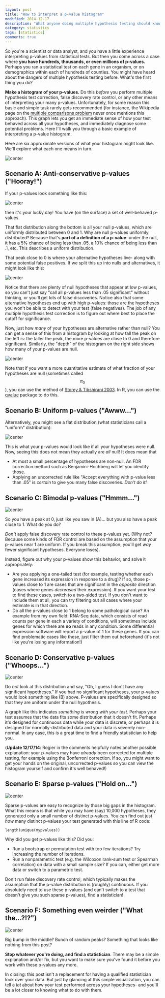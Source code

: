 ```yaml
---
layout: post
title: "How to interpret a p-value histogram"
modified: 2014-12-17
description: "What anyone doing multiple hypothesis testing should know"
category: statistics
tags: [statistics]
comments: true
---
```




So you're a scientist or data analyst, and you have a little experience interpreting p-values from statistical tests. But then you come across a case where **you have hundreds, thousands, or even millions of p-values.** Perhaps you ran a statistical test on each gene in an organism, or on demographics within each of hundreds of counties. You might have heard about the dangers of multiple hypothesis testing before. What's the first thing you do?

**Make a histogram of your p-values.** Do this *before* you perform multiple hypothesis test correction, false discovery rate control, or any other means of interpreting your many p-values. Unfortunately, for some reason this basic and simple task rarely gets recommended (for instance, the Wikipedia page on the [multiple comparisons problem](http://en.wikipedia.org/wiki/Multiple_comparisons_problem) never once mentions this approach). This graph lets you get an immediate sense of how your test behaved across all your hypotheses, and immediately diagnose some potential problems. Here I'll walk you through a basic example of interpreting a p-value histogram.

Here are six approximate versions of what your histogram might look like. We'll explore what each one means in turn.



![center](/figs/2014-12-15-interpreting-pvalue-histogram/plot_melted-1.png) 

Scenario A: Anti-conservative p-values ("Hooray!")
---------------------------------

If your p-values look something like this:

![center](/figs/2014-12-15-interpreting-pvalue-histogram/reg_pvalues-1.png) 

then it's your lucky day! You have (on the surface) a set of well-behaved p-values.

That flat distribution along the bottom is all your null p-values, which are uniformly distributed between 0 and 1. Why are null p-values uniformly distributed? Because that's **part of a definition of a p-value**: under the null, it has a 5% chance of being less than .05, a 10% chance of being less than .1, etc. This describes a uniform distribution.

That peak close to 0 is where your alternative hypotheses live- along with some potential false positives. If we split this up into nulls and alternatives, it might look like this:

![center](/figs/2014-12-15-interpreting-pvalue-histogram/unnamed-chunk-2-1.png) 

Notice that there are plenty of null hypotheses that appear at low p-values, so you can't just say "call all p-values less than .05 significant" without thinking, or you'll get lots of false discoveries. Notice also that some alternative hypotheses end up with high p-values: those are the hypotheses you won't be able to detect with your test (false negatives). The job of any multiple hypothesis test correction is to figure out where best to place the cutoff for significance.

Now, just how *many* of your hypotheses are alternative rather than null? You can get a sense of this from a histogram by looking at how tall the peak on the left is: the taller the peak, the more p-values are close to 0 and therefore significant. Similarly, the "depth" of the histogram on the right side shows how many of your p-values are null.

![center](/figs/2014-12-15-interpreting-pvalue-histogram/various_pvalue_distributions-1.png) 

Note that if you want a more quantitative estimate of what fraction of your hypotheses are null (sometimes called $$\pi_0$$), you can use the method of [Storey & Tibshirani 2003](http://www.pnas.org/content/100/16/9440.full). In R, you can use the [qvalue](http://www.bioconductor.org/packages/release/bioc/html/qvalue.html) package to do this.

Scenario B: Uniform p-values ("Awww...")
---------------------------------

Alternatively, you might see a flat distribution (what statisticians call a "uniform" distribution):

![center](/figs/2014-12-15-interpreting-pvalue-histogram/null_pvalues-1.png) 

This is what your p-values would look like if all your hypotheses were null. Now, seeing this does not mean they actually are *all* null! It does mean that

* At most a small percentage of hypotheses are non-null. An FDR correction method such as Benjamini-Hochberg will let you identify those.
* Applying an uncorrected rule like "Accept everything with p-value less than .05" is *certain* to give you many false discoveries. *Don't do it!*

Scenario C: Bimodal p-values ("Hmmm...")
---------------------------------

![center](/figs/2014-12-15-interpreting-pvalue-histogram/bimodal_pvalues-1.png) 

So you have a peak at 0, just like you saw in (A)... but you also have a peak close to 1. What do you do?

*Don't* apply false discovery rate control to these p-values yet. (Why not? Because some kinds of FDR control are based on the assumption that your p-values near 1 are uniform. If you break this assumption, you'll get *way* fewer significant hypotheses. Everyone loses).

Instead, figure out why your p-values show this behavior, and solve it appropriately:

 * Are you applying a one-tailed test (for example, testing whether each gene increased its expression in response to a drug)? If so, those p-values close to 1 are cases that are significant in the *opposite* direction (cases where genes *decreased* their expression). If you want your test to find these cases, switch to a two-sided test. If you don't want to include them at all, you can try filtering out all cases where your estimate is in that direction.
 * Do all the p-values close to 1 belong to some pathological case? An example from my own field: RNA-Seq data, which consists of read counts per gene in each a variety of conditions, will sometimes include genes for which there are **no** reads in any condition. Some differential expression software will report a p-value of 1 for these genes. If you can find problematic cases like these, just filter them out beforehand (it's not like you're losing any information!)

Scenario D: Conservative p-values ("Whoops...")
---------------------------------

![center](/figs/2014-12-15-interpreting-pvalue-histogram/conservative_pvalues-1.png) 

Do *not* look at this distribution and say, "Oh, I guess I don't have any significant hypotheses." If you had no significant hypotheses, your p-values would look something like (B) above. P-values are specifically designed so that they are uniform under the null hypothesis.

A graph like this indicates *something is wrong with your test.* Perhaps your test assumes that the data fits some distribution that it doesn't fit. Perhaps it's designed for continuous data while your data is discrete, or perhaps it is designed for normally-distributed data and your data is severely non-normal. In any case, this is a great time to find a friendly statistician to help you.

(**Update 12/17/14**: Rogier in the comments helpfully notes another possible explanation: your p-values may have *already* been corrected for multiple testing, for example using the Bonferroni correction. If so, you might want to get your hands on the original, uncorrected p-values so you can view the histogram yourself and confirm it's well behaved!)

Scenario E: Sparse p-values ("Hold on...")
---------------------------------

![center](/figs/2014-12-15-interpreting-pvalue-histogram/sparse_pvalues-1.png) 

Sparse p-values are easy to recognize by those big gaps in the histogram. What this means is that while you may have (say) 10,000 hypotheses, they generated only a small number of distinct p-values. You can find out just *how* many distinct p-values your test generated with this line of R code:

```
length(unique(mypvalues))
```

Why did you get p-values like this? Did you:

 * Run a bootstrap or permutation test with too few iterations? Try increasing the number of iterations.
 * Run a nonparametric test (e.g. the Wilcoxon rank-sum test or Spearman correlation) on data with a small sample size? If you can, either get more data or switch to a parametric test.

Don't run false discovery rate control, which typically makes the assumption that the p-value distribution is (roughly) continuous. If you absolutely need to use these p-values (and can't switch to a test that doesn't give you such sparse p-values), find a statistician!

Scenario F: Something even weirder ("What the...?!?")
---------------------------------

![center](/figs/2014-12-15-interpreting-pvalue-histogram/weird_pvalues-1.png) 

Big bump in the middle? Bunch of random peaks? Something that looks like nothing from this post?

**Stop whatever you're doing, and find a statistician**. There may be a simple explanation and/or fix, but you want to make sure you've found it before you work with these p-values any more.

In closing: this post isn't a replacement for having a qualified statistician look over your data. But just by glancing at this simple visualization, you can tell a *lot* about how your test performed across your hypotheses- and you'll be a lot closer to knowing what to do with them.
